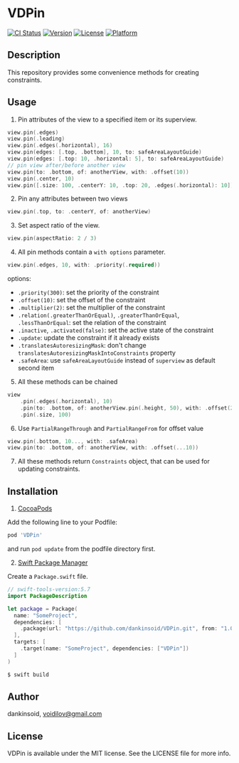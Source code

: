 # VDPin

[![CI Status](https://img.shields.io/travis/dankinsoid/VDPin.svg?style=flat)](https://travis-ci.org/dankinsoid/VDPin)
[![Version](https://img.shields.io/cocoapods/v/VDPin.svg?style=flat)](https://cocoapods.org/pods/VDPin)
[![License](https://img.shields.io/cocoapods/l/VDPin.svg?style=flat)](https://cocoapods.org/pods/VDPin)
[![Platform](https://img.shields.io/cocoapods/p/VDPin.svg?style=flat)](https://cocoapods.org/pods/VDPin)


## Description

This repository provides some convenience methods for creating constraints.


## Usage

1. Pin attributes of the view to a specified item or its superview.
```swift
view.pin(.edges)
view.pin(.leading)
view.pin(.edges(.horizontal), 16)
view.pin(edges: [.top, .bottom], 10, to: safeAreaLayoutGuide)
view.pin(edges: [.top: 10, .horizontal: 5], to: safeAreaLayoutGuide)
// pin view after/before another view
view.pin(to: .bottom, of: anotherView, with: .offset(10))
view.pin(.center, 10)
view.pin([.size: 100, .centerY: 10, .top: 20, .edges(.horizontal): 10])
```
2. Pin any attributes between two views
```swift
view.pin(.top, to: .centerY, of: anotherView)
```
3. Set aspect ratio of the view.
```swift
view.pin(aspectRatio: 2 / 3)
```
4. All pin methods contain a `with options` parameter.
```swift
view.pin(.edges, 10, with: .priority(.required))
```
options:
- `.priority(300)`: set the priority of the constraint
- `.offset(10)`: set the offset of the constraint
- `.multiplier(2)`: set the multiplier of the constraint
- `.relation(.greaterThanOrEqual)`, `.greaterThanOrEqual`, `.lessThanOrEqual`: set the relation of the constraint
- `.inactive`, `.activated(false)`: set the active state of the constraint
- `.update`: update the constraint if it already exists
- `.translatesAutoresizingMask`: don't change `translatesAutoresizingMaskIntoConstraints` property
- `.safeArea`: use `safeAreaLayoutGuide` instead of `superview` as default second item
5. All these methods can be chained
```swift
view
    .pin(.edges(.horizontal), 10)
    .pin(to: .bottom, of: anotherView.pin(.height, 50), with: .offset(20))
    .pin(.size, 100)
```
6. Use `PartialRangeThrough` and `PartialRangeFrom` for offset value
```swift
view.pin(.bottom, 10..., with: .safeArea)
view.pin(to: .bottom, of: anotherView, with: .offset(...10))
```
7. All these methods return `Constraints` object, that can be used for updating constraints.

 
## Installation
1.  [CocoaPods](https://cocoapods.org)

Add the following line to your Podfile:
```ruby
pod 'VDPin'
```
and run `pod update` from the podfile directory first.

2. [Swift Package Manager](https://github.com/apple/swift-package-manager)

Create a `Package.swift` file.
```swift
// swift-tools-version:5.7
import PackageDescription

let package = Package(
  name: "SomeProject",
  dependencies: [
    .package(url: "https://github.com/dankinsoid/VDPin.git", from: "1.0.0")
  ],
  targets: [
    .target(name: "SomeProject", dependencies: ["VDPin"])
  ]
)
```
```ruby
$ swift build
```

## Author

dankinsoid, voidilov@gmail.com

## License

VDPin is available under the MIT license. See the LICENSE file for more info.
